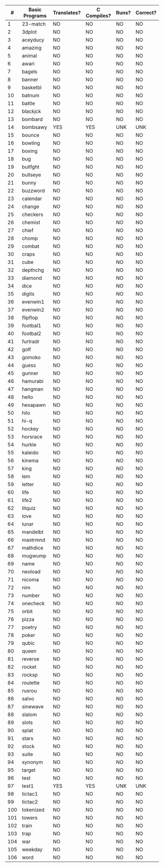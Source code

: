 |  #  |   Basic Programs     | Translates? | C Compiles? | Runs? | Correct? |
|-----|----------------------|-------------|-------------|-------|----------|
|   1 | 23-match             |      NO     |      NO     |   NO  |     NO   |
|   2 | 3dplot               |      NO     |      NO     |   NO  |     NO   |
|   3 | aceyducy             |      NO     |      NO     |   NO  |     NO   |
|   4 | amazing              |      NO     |      NO     |   NO  |     NO   |
|   5 | animal               |      NO     |      NO     |   NO  |     NO   |
|   6 | awari                |      NO     |      NO     |   NO  |     NO   |
|   7 | bagels               |      NO     |      NO     |   NO  |     NO   |
|   8 | banner               |      NO     |      NO     |   NO  |     NO   |
|   9 | basketbl             |      NO     |      NO     |   NO  |     NO   |
|  10 | batnum               |      NO     |      NO     |   NO  |     NO   |
|  11 | battle               |      NO     |      NO     |   NO  |     NO   |
|  12 | blackjck             |      NO     |      NO     |   NO  |     NO   |
|  13 | bombard              |      NO     |      NO     |   NO  |     NO   |
|  14 | bombsawy             |     YES     |     YES     |  UNK  |    UNK   |
|  15 | bounce               |      NO     |      NO     |   NO  |     NO   |
|  16 | bowling              |      NO     |      NO     |   NO  |     NO   |
|  17 | boxing               |      NO     |      NO     |   NO  |     NO   |
|  18 | bug                  |      NO     |      NO     |   NO  |     NO   |
|  19 | bullfght             |      NO     |      NO     |   NO  |     NO   |
|  20 | bullseye             |      NO     |      NO     |   NO  |     NO   |
|  21 | bunny                |      NO     |      NO     |   NO  |     NO   |
|  22 | buzzword             |      NO     |      NO     |   NO  |     NO   |
|  23 | calendar             |      NO     |      NO     |   NO  |     NO   |
|  24 | change               |      NO     |      NO     |   NO  |     NO   |
|  25 | checkers             |      NO     |      NO     |   NO  |     NO   |
|  26 | chemist              |      NO     |      NO     |   NO  |     NO   |
|  27 | chief                |      NO     |      NO     |   NO  |     NO   |
|  28 | chomp                |      NO     |      NO     |   NO  |     NO   |
|  29 | combat               |      NO     |      NO     |   NO  |     NO   |
|  30 | craps                |      NO     |      NO     |   NO  |     NO   |
|  31 | cube                 |      NO     |      NO     |   NO  |     NO   |
|  32 | depthchg             |      NO     |      NO     |   NO  |     NO   |
|  33 | diamond              |      NO     |      NO     |   NO  |     NO   |
|  34 | dice                 |      NO     |      NO     |   NO  |     NO   |
|  35 | digits               |      NO     |      NO     |   NO  |     NO   |
|  36 | evenwin1             |      NO     |      NO     |   NO  |     NO   |
|  37 | evenwin2             |      NO     |      NO     |   NO  |     NO   |
|  38 | flipflop             |      NO     |      NO     |   NO  |     NO   |
|  39 | footbal1             |      NO     |      NO     |   NO  |     NO   |
|  40 | footbal2             |      NO     |      NO     |   NO  |     NO   |
|  41 | furtradr             |      NO     |      NO     |   NO  |     NO   |
|  42 | golf                 |      NO     |      NO     |   NO  |     NO   |
|  43 | gomoko               |      NO     |      NO     |   NO  |     NO   |
|  44 | guess                |      NO     |      NO     |   NO  |     NO   |
|  45 | gunner               |      NO     |      NO     |   NO  |     NO   |
|  46 | hamurabi             |      NO     |      NO     |   NO  |     NO   |
|  47 | hangman              |      NO     |      NO     |   NO  |     NO   |
|  48 | hello                |      NO     |      NO     |   NO  |     NO   |
|  49 | hexapawn             |      NO     |      NO     |   NO  |     NO   |
|  50 | hilo                 |      NO     |      NO     |   NO  |     NO   |
|  51 | hi-q                 |      NO     |      NO     |   NO  |     NO   |
|  52 | hockey               |      NO     |      NO     |   NO  |     NO   |
|  53 | horsrace             |      NO     |      NO     |   NO  |     NO   |
|  54 | hurkle               |      NO     |      NO     |   NO  |     NO   |
|  55 | kaleido              |      NO     |      NO     |   NO  |     NO   |
|  56 | kinema               |      NO     |      NO     |   NO  |     NO   |
|  57 | king                 |      NO     |      NO     |   NO  |     NO   |
|  58 | lem                  |      NO     |      NO     |   NO  |     NO   |
|  59 | letter               |      NO     |      NO     |   NO  |     NO   |
|  60 | life                 |      NO     |      NO     |   NO  |     NO   |
|  61 | life2                |      NO     |      NO     |   NO  |     NO   |
|  62 | litquiz              |      NO     |      NO     |   NO  |     NO   |
|  63 | love                 |      NO     |      NO     |   NO  |     NO   |
|  64 | lunar                |      NO     |      NO     |   NO  |     NO   |
|  65 | mandelbt             |      NO     |      NO     |   NO  |     NO   |
|  66 | mastrmnd             |      NO     |      NO     |   NO  |     NO   |
|  67 | mathdice             |      NO     |      NO     |   NO  |     NO   |
|  68 | mugwump              |      NO     |      NO     |   NO  |     NO   |
|  69 | name                 |      NO     |      NO     |   NO  |     NO   |
|  70 | neoload              |      NO     |      NO     |   NO  |     NO   |
|  71 | nicoma               |      NO     |      NO     |   NO  |     NO   |
|  72 | nim                  |      NO     |      NO     |   NO  |     NO   |
|  73 | number               |      NO     |      NO     |   NO  |     NO   |
|  74 | onecheck             |      NO     |      NO     |   NO  |     NO   |
|  75 | orbit                |      NO     |      NO     |   NO  |     NO   |
|  76 | pizza                |      NO     |      NO     |   NO  |     NO   |
|  77 | poetry               |      NO     |      NO     |   NO  |     NO   |
|  78 | poker                |      NO     |      NO     |   NO  |     NO   |
|  79 | qubic                |      NO     |      NO     |   NO  |     NO   |
|  80 | queen                |      NO     |      NO     |   NO  |     NO   |
|  81 | reverse              |      NO     |      NO     |   NO  |     NO   |
|  82 | rocket               |      NO     |      NO     |   NO  |     NO   |
|  83 | rocksp               |      NO     |      NO     |   NO  |     NO   |
|  84 | roulette             |      NO     |      NO     |   NO  |     NO   |
|  85 | rusrou               |      NO     |      NO     |   NO  |     NO   |
|  86 | salvo                |      NO     |      NO     |   NO  |     NO   |
|  87 | sinewave             |      NO     |      NO     |   NO  |     NO   |
|  88 | slalom               |      NO     |      NO     |   NO  |     NO   |
|  89 | slots                |      NO     |      NO     |   NO  |     NO   |
|  90 | splat                |      NO     |      NO     |   NO  |     NO   |
|  91 | stars                |      NO     |      NO     |   NO  |     NO   |
|  92 | stock                |      NO     |      NO     |   NO  |     NO   |
|  93 | suite                |      NO     |      NO     |   NO  |     NO   |
|  94 | synonym              |      NO     |      NO     |   NO  |     NO   |
|  95 | target               |      NO     |      NO     |   NO  |     NO   |
|  96 | test                 |      NO     |      NO     |   NO  |     NO   |
|  97 | test1                |     YES     |     YES     |  UNK  |    UNK   |
|  98 | tictac1              |      NO     |      NO     |   NO  |     NO   |
|  99 | tictac2              |      NO     |      NO     |   NO  |     NO   |
| 100 | tokenized            |      NO     |      NO     |   NO  |     NO   |
| 101 | towers               |      NO     |      NO     |   NO  |     NO   |
| 102 | train                |      NO     |      NO     |   NO  |     NO   |
| 103 | trap                 |      NO     |      NO     |   NO  |     NO   |
| 104 | war                  |      NO     |      NO     |   NO  |     NO   |
| 105 | weekday              |      NO     |      NO     |   NO  |     NO   |
| 106 | word                 |      NO     |      NO     |   NO  |     NO   |
